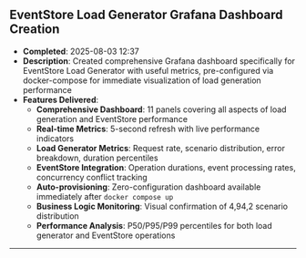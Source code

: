 ## EventStore Load Generator Grafana Dashboard Creation
- **Completed**: 2025-08-03 12:37
- **Description**: Created comprehensive Grafana dashboard specifically for EventStore Load Generator with useful metrics, pre-configured via docker-compose for immediate visualization of load generation performance
- **Features Delivered**:
  - **Comprehensive Dashboard**: 11 panels covering all aspects of load generation and EventStore performance
  - **Real-time Metrics**: 5-second refresh with live performance indicators
  - **Load Generator Metrics**: Request rate, scenario distribution, error breakdown, duration percentiles
  - **EventStore Integration**: Operation durations, event processing rates, concurrency conflict tracking
  - **Auto-provisioning**: Zero-configuration dashboard available immediately after `docker compose up`
  - **Business Logic Monitoring**: Visual confirmation of 4,94,2 scenario distribution
  - **Performance Analysis**: P50/P95/P99 percentiles for both load generator and EventStore operations

---
